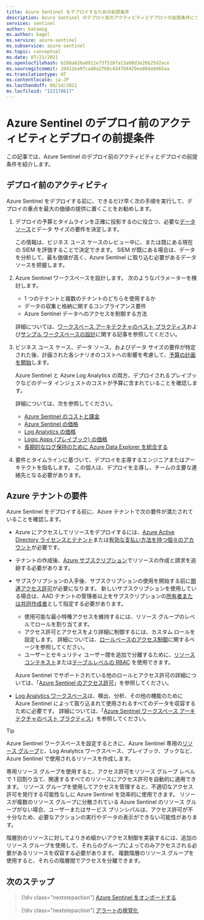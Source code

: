 ```yaml
---
title: Azure Sentinel をデプロイするための前提条件
description: Azure Sentinel のデプロイ前のアクティビティとデプロイの前提条件について説明します。
services: sentinel
author: batamig
ms.author: bagol
ms.service: azure-sentinel
ms.subservice: azure-sentinel
ms.topic: conceptual
ms.date: 07/21/2021
ms.openlocfilehash: b288a826a0911e73f516fa13a00d3e26b25d2ace
ms.sourcegitcommit: 2d412ea97cad0a2f66c434794429ea80da9d65aa
ms.translationtype: HT
ms.contentlocale: ja-JP
ms.lasthandoff: 08/14/2021
ms.locfileid: "122178617"
---
```

# <a name="pre-deployment-activities-and-prerequisites-for-deploying-azure-sentinel"></a>Azure Sentinel のデプロイ前のアクティビティとデプロイの前提条件

この記事では、Azure Sentinel のデプロイ前のアクティビティとデプロイの前提条件を紹介します。

## <a name="pre-deployment-activities"></a>デプロイ前のアクティビティ

Azure Sentinel をデプロイする前に、できるだけ早く次の手順を実行して、デプロイの重点を最大の価値の提供に置くことをお勧めします。

1. デプロイの予算とタイムラインを正確に投影するのに役立つ、必要な[データ ソース](connect-data-sources.md)とデータ サイズの要件を決定します。

    この情報は、ビジネス ユース ケースのレビュー中に、または既にある現在の SIEM を評価することで決定できます。 SIEM が既にある場合は、データを分析して、最も価値が高く、Azure Sentinel に取り込む必要があるデータ ソースを把握します。

1. Azure Sentinel ワークスペースを設計します。 次のようなパラメーターを検討します。

    - 1 つのテナントと複数のテナントのどちらを使用するか
    - データの収集と格納に関するコンプライアンス要件
    - Azure Sentinel データへのアクセスを制御する方法

    詳細については、[ワークスペース アーキテクチャのベスト プラクティス](best-practices-workspace-architecture.md)および[サンプル ワークスペースの設計](sample-workspace-designs.md)に関する記事を参照してください。

1. ビジネス ユース ケース、データ ソース、およびデータ サイズの要件が特定された後、計画された各シナリオのコストへの影響を考慮して、[予算の計画を開始](azure-sentinel-billing.md)します。

    Azure Sentinel と Azure Log Analytics の両方、デプロイされるプレイブックなどのデータ インジェストのコストが予算に含まれていることを確認します。

    詳細については、次を参照してください。

    - [Azure Sentinel のコストと課金](azure-sentinel-billing.md)
    - [Azure Sentinel の価格](https://azure.microsoft.com/pricing/details/azure-sentinel/)
    - [Log Analytics の価格](https://azure.microsoft.com/pricing/details/monitor/)
    - [Logic Apps (プレイブック) の価格](https://azure.microsoft.com/pricing/details/logic-apps/)
    - [長期的なログ保持のために Azure Data Explorer を統合する](store-logs-in-azure-data-explorer.md)

1. 要件とタイムラインに基づいて、デプロイを主導するエンジニアまたはアーキテクトを指名します。 この個人は、デプロイを主導し、チームの主要な連絡先となる必要があります。

## <a name="azure-tenant-requirements"></a>Azure テナントの要件

Azure Sentinel をデプロイする前に、Azure テナントで次の要件が満たされていることを確認します。

- Azure にアクセスしてリソースをデプロイするには、[Azure Active Directory ライセンスとテナント](../active-directory/develop/quickstart-create-new-tenant.md)または[有効な支払い方法を持つ個々のアカウント](https://azure.microsoft.com/free/)が必要です。

- テナントの作成後、[Azure サブスクリプション](../cost-management-billing/manage/create-subscription.md)でリソースの作成と請求を追跡する必要があります。

- サブスクリプションの入手後、サブスクリプションの使用を開始する前に[関連アクセス許可](../role-based-access-control/index.yml)が必要になります。 新しいサブスクリプションを使用している場合は、AAD テナントの管理者以上をサブスクリプションの[所有者または共同作成者](../role-based-access-control/rbac-and-directory-admin-roles.md)として指定する必要があります。

    - 使用可能な最小特権アクセスを維持するには、リソース グループのレベルでロールを割り当てます。
    - アクセス許可とアクセスをより詳細に制御するには、カスタム ロールを設定します。 詳細については、[ロールベースのアクセス制御](../role-based-access-control/custom-roles.md)に関するページを参照してください。
    - ユーザーとセキュリティ ユーザー間を追加で分離するために、[リソース コンテキスト](resource-context-rbac.md)または[テーブルレベルの RBAC](https://techcommunity.microsoft.com/t5/azure-sentinel/table-level-rbac-in-azure-sentinel/ba-p/965043) を使用できます。

    Azure Sentinel でサポートされている他のロールとアクセス許可の詳細については、「[Azure Sentinel のアクセス許可](roles.md)」を参照してください。

- [Log Analytics ワークスペース](../azure-monitor/logs/quick-create-workspace.md)は、検出、分析、その他の機能のために Azure Sentinel によって取り込まれて使用されるすべてのデータを収容するために必要です。 詳細については、「[Azure Sentinel ワークスペース アーキテクチャのベスト プラクティス](best-practices-workspace-architecture.md)」を参照してください。

> [!TIP]
> Azure Sentinel ワークスペースを設定するときに、Azure Sentinel 専用の[リソース グループ](../azure-resource-manager/management/manage-resource-groups-portal.md)と、Log Analytics ワークスペース、プレイブック、ブックなど、Azure Sentinel で使用されるリソースを作成します。
>
> 専用リソース グループを使用すると、アクセス許可をリソース グループ レベルで 1 回割り当て、関連するすべてのリソースにアクセス許可を自動的に適用できます。 リソース グループを使用してアクセスを管理すると、不適切なアクセス許可を発行する可能性なしに Azure Sentinel を効率的に使用できます。 リソースが複数のリソース グループに分散されている Azure Sentinel のリソース グループがない場合、ユーザーまたはサービス プリンシパルは、アクセス許可が不十分なため、必要なアクションの実行やデータの表示ができない可能性があります。
>
> 階層別のリソースに対してよりきめ細かいアクセス制御を実装するには、追加のリソース グループを使用して、それらのグループによってのみアクセスされる必要があるリソースを収容する必要があります。 複数階層のリソース グループを使用すると、それらの階層間でアクセスを分離できます。
>

## <a name="next-steps"></a>次のステップ

> [!div class="nextstepaction"]
>[Azure Sentinel をオンボードする](quickstart-onboard.md)

> [!div class="nextstepaction"]
>[アラートの視覚化](get-visibility.md)